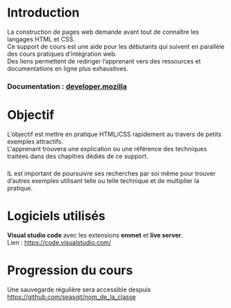 # Introduction 
La construction de pages web demande avant tout de connaître les langages HTML et CSS.  
Ce support de cours est une aide pour les débutants qui suivent en parallèle des cours pratiques d’intégration web.  
Des liens permettent de rediriger l’apprenant vers des ressources et documentations en ligne plus exhaustives.  

### Documentation : [developer.mozilla](https://developer.mozilla.org/fr/docs/Web/)  

# Objectif
L’objectif est mettre en pratique HTML/CSS rapidement au travers de petits exemples attractifs.  
L'apprenant trouvera une explication ou une référence des techniques traitées dans des chapitres dédiés de ce support. 
### 
IL est important de poursuivre ses recherches par soi même pour trouver d’autres exemples utilisant telle ou telle technique et de multiplier la pratique.

# Logiciels utilisés
__Visual studio code__ avec les extensions __emmet__ et __live server__.  
Lien : https://code.visualstudio.com/

# Progression du cours
Une sauvegarde régulière sera accessible despuis https://github.com/seasgit/nom_de_la_classe

